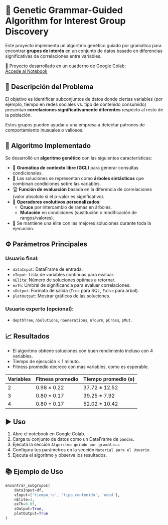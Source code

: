 # 🧬 Genetic Grammar-Guided Algorithm for Interest Group Discovery

Este proyecto implementa un algoritmo genético guiado por gramática para encontrar **grupos de interés** en un conjunto de datos basado en diferencias significativas de correlaciones entre variables.

📓 Proyecto desarrollado en un cuaderno de Google Colab:  
[Accede al Notebook](https://colab.research.google.com/drive/124fEF-KhpDtGB6XHJKp7AXAKHFV6uN3y?usp=sharing)

## 📌 Descripción del Problema

El objetivo es identificar subconjuntos de datos donde ciertas variables (por ejemplo, tiempo en redes sociales vs. tipo de contenido consumido) presentan **correlaciones significativamente diferentes** respecto al resto de la población.

Estos grupos pueden ayudar a una empresa a detectar patrones de comportamiento inusuales o valiosos.

## 🔧 Algoritmo Implementado

Se desarrolló un **algoritmo genético** con las siguientes características:

- 🧠 **Gramática de contexto libre (GCL)** para generar consultas condicionales.
- 🌳 Las soluciones se representan como **árboles sintácticos** que combinan condiciones sobre las variables.
- 🏆 **Función de evaluación** basada en la diferencia de correlaciones (valor absoluto si el p-valor es significativo).
- 🔄 **Operadores evolutivos personalizados**:
  - **Cruce** por intercambio de ramas en árboles.
  - **Mutación** en condiciones (sustitución o modificación de rangos/valores).
- 🎯 Se mantiene una élite con las mejores soluciones durante toda la ejecución.

## ⚙️ Parámetros Principales

### Usuario final:

- `dataInput`: DataFrame de entrada.
- `vInput`: Lista de variables continuas para evaluar.
- `nElite`: Número de soluciones óptimas a retornar.
- `exTh`: Umbral de significancia para evaluar correlaciones.
- `sOutput`: Formato de salida (`True` para SQL, `False` para árbol).
- `plotOutput`: Mostrar gráficos de las soluciones.

### Usuario experto (opcional):

- `depthTree`, `nSolutions`, `nGenerations`, `nTourn`, `pCross`, `pMut`.

## 📈 Resultados

- El algoritmo obtiene soluciones con buen rendimiento incluso con 4 variables.
- Tiempo de ejecución < 1 minuto.
- Fitness promedio decrece con más variables, como es esperable.

| Variables | Fitness promedio | Tiempo promedio (s) |
|----------|------------------|----------------------|
| 2        | 0.98 ± 0.22      | 37.72 ± 12.52        |
| 3        | 0.80 ± 0.17      | 39.25 ± 7.92         |
| 4        | 0.80 ± 0.17      | 52.02 ± 10.42        |

## ▶️ Uso

1. Abre el notebook en Google Colab.
2. Carga tu conjunto de datos como un DataFrame de `pandas`.
3. Ejecuta la sección `Algoritmo guiado por gramática`.
4. Configura tus parámetros en la sección `Material para el Usuario`.
5. Ejecuta el algoritmo y observa los resultados.

## 📚 Ejemplo de Uso

```python
encontrar_subgrupos(
    dataInput=df,
    vInput=['tiempo_rs', 'tipo_contenido', 'edad'],
    nElite=3,
    exTh=0.05,
    sOutput=True,
    plotOutput=True
)
```
